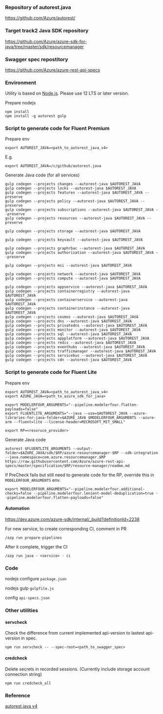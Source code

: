 ### Repository of autorest.java

https://github.com/Azure/autorest/

### Target track2 Java SDK repository

https://github.com/Azure/azure-sdk-for-java/tree/master/sdk/resourcemanager

### Swagger spec repostitory

https://github.com/Azure/azure-rest-api-specs

### Environment

Utility is based on [Node.js](https://nodejs.org/en/). Please use 12 LTS or later version.

Prepare nodejs

```
npm install
npm install -g autorest gulp
```

### Script to generate code for Fluent Premium

Prepare env

```
export AUTOREST_JAVA=<path_to_autorest_java_v4>
```

E.g.
```
export AUTOREST_JAVA=/c/github/autorest.java
```

Generate Java code (for all services)

```
gulp codegen --projects changes --autorest-java $AUTOREST_JAVA
gulp codegen --projects locks --autorest-java $AUTOREST_JAVA
gulp codegen --projects features --autorest-java $AUTOREST_JAVA --preserve
gulp codegen --projects policy --autorest-java $AUTOREST_JAVA --preserve
gulp codegen --projects subscriptions --autorest-java $AUTOREST_JAVA --preserve
gulp codegen --projects resources --autorest-java $AUTOREST_JAVA --preserve

gulp codegen --projects storage --autorest-java $AUTOREST_JAVA

gulp codegen --projects keyvault --autorest-java $AUTOREST_JAVA

gulp codegen --projects graphrbac --autorest-java $AUTOREST_JAVA
gulp codegen --projects authorization --autorest-java $AUTOREST_JAVA --preserve

gulp codegen --projects msi --autorest-java $AUTOREST_JAVA

gulp codegen --projects network --autorest-java $AUTOREST_JAVA
gulp codegen --projects compute --autorest-java $AUTOREST_JAVA

gulp codegen --projects appservice --autorest-java $AUTOREST_JAVA
gulp codegen --projects containerregistry --autorest-java $AUTOREST_JAVA
gulp codegen --projects containerservice --autorest-java $AUTOREST_JAVA
gulp codegen --projects containerinstance --autorest-java $AUTOREST_JAVA
gulp codegen --projects cosmos --autorest-java $AUTOREST_JAVA
gulp codegen --projects dns --autorest-java $AUTOREST_JAVA
gulp codegen --projects privatedns --autorest-java $AUTOREST_JAVA
gulp codegen --projects monitor --autorest-java $AUTOREST_JAVA
gulp codegen --projects sql --autorest-java $AUTOREST_JAVA
gulp codegen --projects appplatform --autorest-java $AUTOREST_JAVA
gulp codegen --projects redis --autorest-java $AUTOREST_JAVA
gulp codegen --projects eventhubs --autorest-java $AUTOREST_JAVA
gulp codegen --projects trafficmanager --autorest-java $AUTOREST_JAVA
gulp codegen --projects servicebus --autorest-java $AUTOREST_JAVA
gulp codegen --projects cdn --autorest-java $AUTOREST_JAVA
```

### Script to generate code for Fluent Lite

Prepare env

```
export AUTOREST_JAVA=<path_to_autorest_java_v4>
export AZURE_JAVA=<path_to_azure_sdk_for_java>

export MODELERFOUR_ARGUMENTS="--pipeline.modelerfour.flatten-payloads=false"
export FLUENTLITE_ARGUMENTS="--java --use=$AUTOREST_JAVA --azure-libraries-for-java-folder=$AZURE_JAVA $MODELERFOUR_ARGUMENTS --azure-arm --fluent=lite --license-header=MICROSOFT_MIT_SMALL"

export RP=<resoruce_provider>
```

Generate Java code

```
autorest $FLUENTLITE_ARGUMENTS --output-folder=$AZURE_JAVA/sdk/$RP/azure-resourcemanager-$RP --sdk-integration --java.namespace=com.azure.resourcemanager.$RP https://raw.githubusercontent.com/Azure/azure-rest-api-specs/master/specification/$RP/resource-manager/readme.md
```

If PreCheck fails but still need to generate code for the RP, override this in `MODELERFOUR_ARGUMENTS` env.

```
export MODELERFOUR_ARGUMENTS="--pipeline.modelerfour.additional-checks=false --pipeline.modelerfour.lenient-model-deduplication=true --pipeline.modelerfour.flatten-payloads=false"
```

#### Automation

https://dev.azure.com/azure-sdk/internal/_build?definitionId=2238

For new service, to create corresponding CI, comment in PR

`/azp run prepare-pipelines`

After it complete, trigger the CI

`/azp run java - <service> - ci`

### Code

nodejs configure `package.json`

nodejs gulp `gulpfile.js`

config `api-specs.json`

### Other utilities

#### servcheck

Check the difference from current implemented api-version to lastest api-version in spec.

`npm run servcheck -- --spec-root=<path_to_swagger_spec>`

#### credcheck

Delete secrets in recorded sessions. (Currently include storage account connection string)

`npm run credcheck_all`

### Reference

[autorest.java v4](autorest-java-v4.md)
